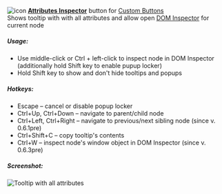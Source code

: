 ![icon](https://raw.github.com/Infocatcher/Custom_Buttons/master/Attributes_Inspector/icon.png)&nbsp;<a href="http://infocatcher.github.io/Custom_Buttons/install/attrsInspector.html"><strong>Attributes Inspector</strong></a> button for [Custom Buttons](https://addons.mozilla.org/addon/custom-buttons/)
<br>Shows tooltip with with all attributes and allow open [DOM Inspector](https://addons.mozilla.org/addon/dom-inspector-6622/) for current node

##### Usage:
* Use middle-click or Ctrl + left-click to inspect node in DOM Inspector
<br>(additionally hold Shift key to enable pupup locker)
* Hold Shift key to show and don't hide tooltips and popups

##### Hotkeys:
* Escape – cancel or disable popup locker
* Ctrl+Up, Ctrl+Down – navigate to parent/child node
* Ctrl+Left, Ctrl+Right – navigate to previous/next sibling node (since v. 0.6.1pre)
* Ctrl+Shift+C – copy tooltip's contents
* Ctrl+W – inspect node's window object in DOM Inspector (since v. 0.6.3pre)

##### Screenshot:
<img src="https://raw.github.com/Infocatcher/Custom_Buttons/master/Attributes_Inspector/attrsInspector-en.png" alt="Tooltip with all attributes" align="top">